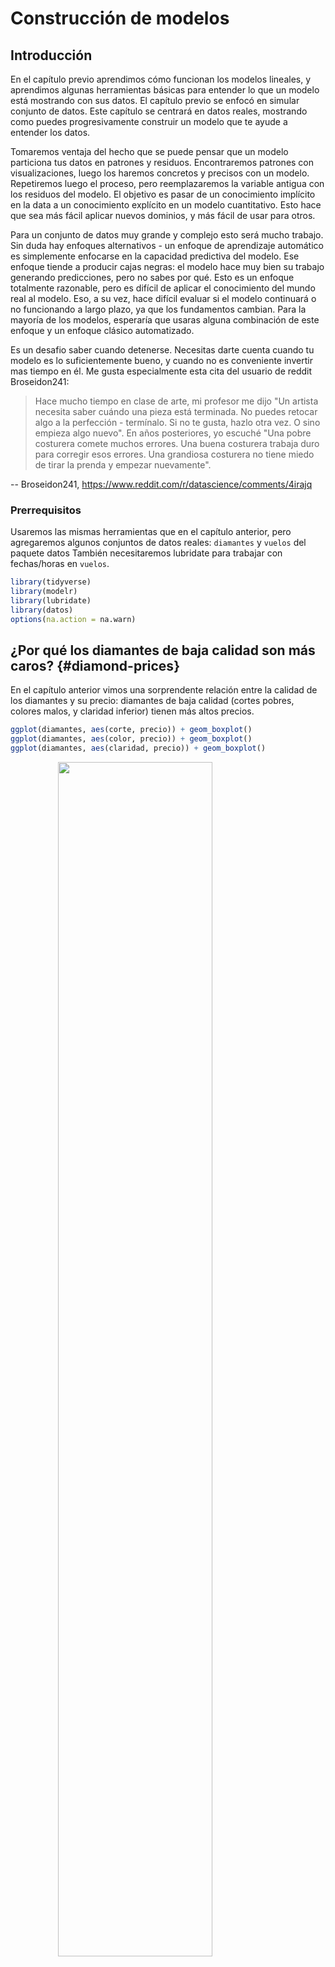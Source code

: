 

# Construcción de modelos

## Introducción

En el capítulo previo aprendimos cómo funcionan los modelos lineales, y aprendimos algunas herramientas básicas para entender lo que un modelo está mostrando con sus datos. El capítulo previo se enfocó en simular conjunto de datos. Este capítulo se centrará en datos reales, mostrando como puedes progresivamente construir un modelo que te ayude a entender los datos. 

Tomaremos ventaja del hecho que se puede pensar que un modelo particiona tus datos en patrones y residuos. Encontraremos patrones con visualizaciones, luego los haremos concretos y precisos con un modelo. Repetiremos luego el proceso, pero reemplazaremos la variable antigua con los residuos del modelo. El objetivo es pasar de un conocimiento implícito en la data a un conocimiento explícito en un modelo cuantitativo. Esto hace que sea más fácil aplicar nuevos dominios, y más fácil de usar para otros. 

Para un conjunto de datos muy grande y complejo esto será mucho trabajo. Sin duda hay enfoques alternativos - un enfoque de aprendizaje automático es simplemente enfocarse en la capacidad predictiva del modelo. Ese enfoque tiende a producir cajas negras: el modelo hace muy bien su trabajo generando predicciones, pero no sabes por qué. Esto es un enfoque totalmente razonable, pero es difícil de aplicar el conocimiento del mundo real al modelo. Eso, a su vez, hace difícil evaluar si el modelo continuará o no funcionando a largo plazo, ya que los fundamentos cambian. Para la mayoría de los modelos, esperaría que usaras alguna combinación de este enfoque y un enfoque clásico automatizado.

Es un desafio saber cuando detenerse. Necesitas darte cuenta cuando tu modelo es lo suficientemente bueno, y cuando no es conveniente invertir mas tiempo en él. Me gusta especialmente esta cita del usuario de reddit Broseidon241: 

> Hace mucho tiempo en clase de arte, mi profesor me dijo "Un artista necesita saber 
> cuándo una pieza está terminada. No puedes retocar algo a la perfección - termínalo. 
> Si no te gusta, hazlo otra vez. O sino empieza algo nuevo". En años posteriores,
> yo escuché "Una pobre costurera comete muchos errores. Una buena costurera 
> trabaja duro para corregir esos errores. Una grandiosa costurera no tiene miedo de 
> tirar la prenda y empezar nuevamente".

-- Broseidon241, <https://www.reddit.com/r/datascience/comments/4irajq>

### Prerrequisitos

Usaremos las mismas herramientas que en el capítulo anterior, pero agregaremos algunos conjuntos de datos reales: `diamantes` y `vuelos` del paquete datos También necesitaremos lubridate para trabajar con fechas/horas en `vuelos`.


```r
library(tidyverse)
library(modelr)
library(lubridate)
library(datos)
options(na.action = na.warn)
```

## ¿Por qué los diamantes de baja calidad son más caros? {#diamond-prices}

En el capítulo anterior vimos una sorprendente relación entre la calidad de los diamantes y su precio: diamantes de baja calidad (cortes pobres, colores malos, y claridad inferior) tienen más altos precios.


```r
ggplot(diamantes, aes(corte, precio)) + geom_boxplot()
ggplot(diamantes, aes(color, precio)) + geom_boxplot()
ggplot(diamantes, aes(claridad, precio)) + geom_boxplot()
```

<img src="24-model-building_files/figure-html/unnamed-chunk-3-1.png" width="70%" style="display: block; margin: auto;" /><img src="24-model-building_files/figure-html/unnamed-chunk-3-2.png" width="70%" style="display: block; margin: auto;" /><img src="24-model-building_files/figure-html/unnamed-chunk-3-3.png" width="70%" style="display: block; margin: auto;" />

Ten en cuenta que el peor diamante es J (amarillo claro), y la peor claridad es I1 (inclusiones visibles a simple vista).

### Precio y quilates

Pareciera que los diamantes de menor calidad tiene precios más altos porque hay una importante variable de confusión: el peso (`carat`) del diamante. El peso del diamante es el factor individual más importante para determinar el precio del diamante, y los diamantes de menor calidad tienden a ser más grandes.


```r
ggplot(diamantes, aes(quilate, precio)) + 
  geom_hex(bins = 50)
```

<img src="24-model-building_files/figure-html/unnamed-chunk-4-1.png" width="70%" style="display: block; margin: auto;" />

Podemos hacer que sea más fácil ver cómo los otros atributos de un diamante afectan su `precio` relativo al ajustar un modelo para separar el efecto de `quilates`. Pero primero, hagamos algunos ajustes al conjunto de datos de diamantes para que sea más fácil trabajar con ellos: 

1. Foco en los diamantes más pequeños que 2.5 quilates (99.7% de los datos).
2. Haz una transformación logarítmica de las variables quilates y precio


```r
diamantes2 <- diamantes %>%
  filter(quilate <= 2.5) %>% 
  mutate(log_precio = log2(precio), log_quilates = log2(quilate))
```

Juntos, esos cambios hacen más fácil ver la relación entre `quilates` y `precio`:


```r
ggplot(diamantes2, aes(log_quilates, log_precio)) + 
  geom_hex(bins = 50)
```

<img src="24-model-building_files/figure-html/unnamed-chunk-6-1.png" width="70%" style="display: block; margin: auto;" />

La transformación logarítmica es particularmente util aquí porque hace que el patrón sea lineal, y patrones lineales son más fáciles de usar.  Tomemos el próximo paso y eliminemos ese patron lineal fuerte. Primero hacemos explícito el patrón ajustando el modelo:


```r
mod_diamantes <- lm(log_precio ~ log_quilates, data = diamantes2)
```

Luego observamos lo que el modelo nos dice. Ten en cuenta que vuelvo atrás la transformación de la predicción, deshaciendo la transformación logarítmica, para poder superponer las predicciones sobre los datos originales:


```r
cuadricula <- diamantes2 %>% 
  data_grid(quilate = seq_range(quilate, 20)) %>% 
  mutate(log_quilates = log2(quilate)) %>% 
  add_predictions(mod_diamantes, "log_precio") %>% 
  mutate(precio = 2 ^ log_precio)

ggplot(diamantes2, aes(quilate, precio)) + 
  geom_hex(bins = 50) + 
  geom_line(data = cuadricula, colour = "red", size = 1)
```

<img src="24-model-building_files/figure-html/unnamed-chunk-8-1.png" width="70%" style="display: block; margin: auto;" />

Eso nos dice algo interesante acerca de nuestros datos. Si creemos en nuestro modelo, los diamantes grandes son mucho más baratos que lo esperado. Esto es posiblemente porque ninguno de los diamantes de estos datos cuesta más de US$19,000.

Ahora podemos ver los residuos, lo cual comprueba que hemos eliminado el patrón lineal fuerte:


```r
diamantes2 <- diamantes2 %>% 
  add_residuals(mod_diamantes, "lresid")

ggplot(diamantes2, aes(log_quilates, lresid)) + 
  geom_hex(bins = 50)
```

<img src="24-model-building_files/figure-html/unnamed-chunk-9-1.png" width="70%" style="display: block; margin: auto;" />

Es importante destacar que ahora podemos volver a hacer nuestros gráficos motivadores utilizando esos residuos en lugar de `precio`. 


```r
ggplot(diamantes2, aes(corte, lresid)) + geom_boxplot()
ggplot(diamantes2, aes(color, lresid)) + geom_boxplot()
ggplot(diamantes2, aes(claridad, lresid)) + geom_boxplot()
```

<img src="24-model-building_files/figure-html/unnamed-chunk-10-1.png" width="70%" style="display: block; margin: auto;" /><img src="24-model-building_files/figure-html/unnamed-chunk-10-2.png" width="70%" style="display: block; margin: auto;" /><img src="24-model-building_files/figure-html/unnamed-chunk-10-3.png" width="70%" style="display: block; margin: auto;" />

Ahora vemos la relación que esperábamos: a medida que aumenta la calidad del diamante, también lo hace su precio relativo. Para interpretar el eje `y`, necesitamos pensar que nos dicen los residuos, y en que escala están. Un residuo de -1 indica que `log_precio` era 1 unidad más baja que la predicción basada únicamente en su peso. $2^{-1}$ es 1/2, los puntos con un valor de -1 son la mitad del precio esperado, y los residuos con el valor 1 son el doble del precio predicho.

### Un modelo más complicado

Si quisiéramos, podríamos continuar construyendo nuestro modelo, traspasando los resultados que hemos observado en el modelo para hacerlos explícitos. Por ejemplo, podríamos incluir `color`, `corte`, y `claridad` en el modelo para que también hagamos explícito el efecto de esas tres variables categóricas:


```r
mod_diamantes2 <- lm(log_precio ~ log_quilates + color + corte + claridad, data = diamantes2)
```

Este modelo ahora incluye cuatro predictores, por lo que es más difícil de visualizar. Afortunadamente, todos ellos son actualmente independientes lo que significa que podemos graficarlos individualmente en cuatro gráficos. Para hacer el proceso más fácil, vamos a usar el argumento `.model` en `data_grid`:


```r
cuadricula <- diamantes2 %>% 
  data_grid(corte, .model = mod_diamantes2) %>% 
  add_predictions(mod_diamantes2)
cuadricula
#> # A tibble: 5 x 5
#>   corte     log_quilates color claridad  pred
#>   <ord>            <dbl> <chr> <chr>    <dbl>
#> 1 Regular         -0.515 G     VS2       11.2
#> 2 Bueno           -0.515 G     VS2       11.3
#> 3 Muy bueno       -0.515 G     VS2       11.4
#> 4 Premium         -0.515 G     VS2       11.4
#> 5 Ideal           -0.515 G     VS2       11.4

ggplot(cuadricula, aes(corte, pred)) + 
  geom_point()
```

<img src="24-model-building_files/figure-html/unnamed-chunk-12-1.png" width="70%" style="display: block; margin: auto;" />

Si el modelo necesita variables que no has suministrado, `data_grid()` automáticamente los rellenará con el valor "typical". Para variables continuas, se usa la mediana, y para variables categóricas se usa el valor más frecuente (o valores, si hay un empate).


```r
diamantes2 <- diamantes2 %>% 
  add_residuals(mod_diamantes2, "lresid2")

ggplot(diamantes2, aes(log_quilates, lresid2)) + 
  geom_hex(bins = 50)
```

<img src="24-model-building_files/figure-html/unnamed-chunk-13-1.png" width="70%" style="display: block; margin: auto;" />

Este gráfico indica que hay algunos diamantes con residuos bastante grandes - recuerda que un residuo de 2 indica que el diamante es 4x el precio que esperábamos. A menudo es útil mirar los valores inusuales individualmente:


```r
diamantes2 %>% 
  filter(abs(lresid2) > 1) %>% 
  add_predictions(mod_diamantes2) %>% 
  mutate(pred = round(2 ^ pred)) %>% 
  select(precio, pred, quilate:tabla, x:z) %>% 
  arrange(precio)
#> # A tibble: 16 x 11
#>   precio  pred quilate corte color claridad profundidad tabla     x     y
#>    <int> <dbl>   <dbl> <ord> <ord> <ord>          <dbl> <dbl> <dbl> <dbl>
#> 1   1013   264    0.25 Regu… F     SI2             54.4    64  4.3   4.23
#> 2   1186   284    0.25 Prem… G     SI2             59      60  5.33  5.28
#> 3   1186   284    0.25 Prem… G     SI2             58.8    60  5.33  5.28
#> 4   1262  2644    1.03 Regu… E     I1              78.2    54  5.72  5.59
#> 5   1415   639    0.35 Regu… G     VS2             65.9    54  5.57  5.53
#> 6   1415   639    0.35 Regu… G     VS2             65.9    54  5.57  5.53
#> # … with 10 more rows, and 1 more variable: z <dbl>
```

Hasta aquí nada realmente interesante, pero probablemente valga la pena pasar tiempo considerando si esto significa un problema con nuestro modelo, o si hay errores en los datos. Si hay errores en los datos, esta podría ser una oportunidad para comprar diamantes que fueron incorrectamente tasados con valor bajo.

### Ejercicios

1.  En el gráfico de `log_quilates` vs. `log_precio`, hay unas tiras verticales brillantes.
    ¿Qué representan?

1.  Si `log(precio) = a_0 + a_1 * log(quilates)`, ¿Qué dice eso acerca  
    la relación entre `precio` y `quilates`?
    
1.  Extrae los diamantes que tienen residuos muy altos y muy bajos. 
    ¿Hay algo inusual en estos diamantes? ¿Son particularmente malos 
    o buenos?, o ¿Crees que estos son errores de precio?

1.  ¿El modelo final, `mod_diamantes2`, hace un buen trabajo al predecir 
    el precios de los diamantes? ¿Confiarías en lo que te indique gastar 
    si fueras a comprar un diamante?

## ¿Qué afecta el número de vuelos diarios?

Trabajaremos a través de un proceso similar para un conjunto de datos que parece aún más simple a primera vista: el número de vuelos que salen de NYC por día. Este es un conjunto realmente pequeño de datos --- solo 365 filas y 2 columnas --- y no vamos a terminar con un modelo completamente realizado, pero como veras, los pasos en el camino nos ayudarán a entender mejor los datos. Comenzaremos contando  el número de vuelos por día y visualizándolos con ggplot2.


```r
vuelos_por_dia <- vuelos %>% 
  mutate(fecha = make_date(anio, mes, dia)) %>% 
  group_by(fecha) %>% 
  summarise(n = n())
vuelos_por_dia
#> # A tibble: 365 x 2
#>   fecha          n
#>   <date>     <int>
#> 1 2013-01-01   842
#> 2 2013-01-02   943
#> 3 2013-01-03   914
#> 4 2013-01-04   915
#> 5 2013-01-05   720
#> 6 2013-01-06   832
#> # … with 359 more rows

ggplot(vuelos_por_dia, aes(fecha, n)) + 
  geom_line()
```

<img src="24-model-building_files/figure-html/unnamed-chunk-15-1.png" width="70%" style="display: block; margin: auto;" />

### Día de la semana

Comprender la tendencia a largo plazo es un desafío porque hay un fuerte efecto de día de la semana que domina a los patrones más sutiles. Comenzaremos mirando la distribución de número de vuelos por día de la semana:


```r
vuelos_por_dia <- vuelos_por_dia %>% 
  mutate(dia_semana = wday(fecha, label = TRUE))
ggplot(vuelos_por_dia, aes(dia_semana, n)) + 
  geom_boxplot()
```

<img src="24-model-building_files/figure-html/unnamed-chunk-16-1.png" width="70%" style="display: block; margin: auto;" />

Hay pocos vuelos los fines de semana porque la mayoría de los viajes son por negocios. El efecto es particularmente pronunciado el sábado: alguna vez podrías salir un domingo para ir a una reunión un lunes por la mañana, pero es menos común que salgas un sábado ya que preferirías estar en casa con tu familia.

Una forma de eliminar este fuerte patrón es usar un modelo. Primero, ajustamos el modelo, y mostraremos sus predicciones superpuestas sobre los datos originales:


```r
mod <- lm(n ~ dia_semana, data = vuelos_por_dia)

cuadricula <- vuelos_por_dia %>% 
  data_grid(dia_semana) %>% 
  add_predictions(mod, "n")

ggplot(vuelos_por_dia, aes(dia_semana, n)) + 
  geom_boxplot() +
  geom_point(data = cuadricula, colour = "red", size = 4)
```

<img src="24-model-building_files/figure-html/unnamed-chunk-17-1.png" width="70%" style="display: block; margin: auto;" />

A continuación calculamos y visualizamos los residuos:


```r
vuelos_por_dia <- vuelos_por_dia %>% 
  add_residuals(mod)
vuelos_por_dia %>% 
  ggplot(aes(fecha, resid)) + 
  geom_ref_line(h = 0) + 
  geom_line()
```

<img src="24-model-building_files/figure-html/unnamed-chunk-18-1.png" width="70%" style="display: block; margin: auto;" />

Notar el cambio en el eje Y: ahora estamos viendo el desvío desde el número de vuelos esperados, dado el día de la semana. Este gráfico es útil porque ahora que removimos la mayor parte del efecto día de la semana, podemos ver algo de los patrones más sutiles que quedan:

1.  Nuestro modelo parece fallar a partir de junio: todavía se puede ver un patrón regular fuerte que 
nuestro modelo no ha capturado. Dibujando un diagrama con una 
    línea para cada día de la semana se hace más facil de ver la causa:

    
    ```r
    ggplot(vuelos_por_dia, aes(fecha, resid, colour = dia_semana)) + 
      geom_ref_line(h = 0) + 
      geom_line()
    ```
    
    <img src="24-model-building_files/figure-html/unnamed-chunk-19-1.png" width="70%" style="display: block; margin: auto;" />

    Nuestro modelo falla en predecir con precisión el número de vuelos los sábados: 
    durante el verano hay más vuelos de los que esperamos, y durante el otoño 
    hay menos. Veremos como podemos capturar mejor este patrón en la 
    siguiente sección.

1.  Hay algunos días con mucho menos vuelos que los esperados:

    
    ```r
    vuelos_por_dia %>% 
      filter(resid < -100)
    #> # A tibble: 11 x 4
    #>   fecha          n dia_semana resid
    #>   <date>     <int> <ord>      <dbl>
    #> 1 2013-01-01   842 Tue        -109.
    #> 2 2013-01-20   786 Sun        -105.
    #> 3 2013-05-26   729 Sun        -162.
    #> 4 2013-07-04   737 Thu        -229.
    #> 5 2013-07-05   822 Fri        -145.
    #> 6 2013-09-01   718 Sun        -173.
    #> # … with 5 more rows
    ```

     Si estás familiarizado con los feriados públicos de Estados Unidos, podrías reconocer los días de Año Nuevo,
     el 4 de julio, el día de Acción de Gracias y Navidad. Hay algunos otros que parecen no 
     corresponder a feriados públicos. Trabajarás sobre esos días en uno de los ejercicios.
    
1.  Parece que hay una tendencia más suave a largo plazo en el transcurso del año.
    Podemos destacar esa tendencia con `geom_smooth()`:

    
    ```r
    vuelos_por_dia %>% 
      ggplot(aes(fecha, resid)) + 
      geom_ref_line(h = 0) + 
      geom_line(colour = "grey50") + 
      geom_smooth(se = FALSE, span = 0.20)
    #> `geom_smooth()` using method = 'loess' and formula 'y ~ x'
    ```
    
    <img src="24-model-building_files/figure-html/unnamed-chunk-21-1.png" width="70%" style="display: block; margin: auto;" />

    Hay menos vuelos en enero (y diciembre), y más en verano 
    (May-Sep). No podemos hacer mucho cuantitativamente con este patrón, porque  
    sólo tenemos un año de datos. Pero podemos usar nuestro conocimiento 
    para pensar en posibles explicaciones.

### Efecto estacional del sábado

Primero abordaremos nuestra falla para predecir con exactitud el número de vuelos el sábado. Un buen lugar para empezar es 
volver a los números originales, enfocándonos en el sábado:


```r
vuelos_por_dia %>% 
  filter(dia_semana == "Sat") %>% 
  ggplot(aes(fecha, n)) + 
    geom_point() + 
    geom_line() +
    scale_x_date(NULL, date_breaks = "1 month", date_labels = "%b")
```

<img src="24-model-building_files/figure-html/unnamed-chunk-22-1.png" width="70%" style="display: block; margin: auto;" />

(He usado tanto puntos como líneas para dejar más claro que son los datos y qué es la interpolación).

Sospecho que este patrón es causado por las vacaciones de invierno: mucha gente va de vacaciones en verano, y a las personas no les importa viajar un sábado en sus vacaciones. Al mirar este gráfico, podemos suponer que las vacaciones de verano son de principio de  junio a finales de agosto. Parece que se alinea bastante bien con el [calendario escolar del estado de NY](http://schools.nyc.gov/Calendar/2013-2014+School+Year+Calendars.htm): las vacaciones de verano en 2013 fueron del 26 de junio hasta el 9 de septiembre. 

¿Por qué hay más vuelos los sábados en primavera que en otoño? Le pregunté a algunos amigos estadounidenses y ellos me dijeron que es menos común planificar vacaciones familiares durante el otoño porque debido a los grandes feriados de Acción de Gracias y Navidad. No tenemos los datos para estar seguros, pero parecería una hipótesis de trabajo razonable.

Vamos a crear la variable "trimestre" que capture aproximadamente los tres períodos escolares, y verificamos nuestro trabajo con un gráfico:


```r
trimestre <- function(fecha) {
  cut(fecha, 
    breaks = ymd(20130101, 20130605, 20130825, 20140101),
    labels = c("primavera", "verano", "otoño")
  )
}

vuelos_por_dia <- vuelos_por_dia %>% 
  mutate(trimestre = trimestre(fecha)) 

vuelos_por_dia %>% 
  filter(dia_semana == "Sat") %>% 
  ggplot(aes(fecha, n, colour = trimestre)) +
  geom_point(alpha = 1/3) + 
  geom_line() +
  scale_x_date(NULL, date_breaks = "1 month", date_labels = "%b")
```

<img src="24-model-building_files/figure-html/unnamed-chunk-23-1.png" width="70%" style="display: block; margin: auto;" />

(Modifiqué manualmente las fechas para obtener mejores cortes en el gráfico. Una técnica general y realmente poderosa es usar una visualización para ayudarte a entender lo que tu función está haciendo).

Es útil ver como esta nueva variable afecta los otros días de la semana:


```r
vuelos_por_dia %>% 
  ggplot(aes(dia_semana, n, colour = trimestre)) +
    geom_boxplot()
```

<img src="24-model-building_files/figure-html/unnamed-chunk-24-1.png" width="70%" style="display: block; margin: auto;" />

Parece que hay una variación significativa entre los periodos, por lo que es razonable ajustar el efecto de los días de la semana por separado para cada período. Esto mejora nuestro modelo, pero no tanto como podríamos esperar:


```r
mod1 <- lm(n ~ dia_semana, data = vuelos_por_dia)
mod2 <- lm(n ~ dia_semana * trimestre, data = vuelos_por_dia)

vuelos_por_dia %>% 
  gather_residuals(sin_trimestre = mod1, con_trimestre = mod2) %>% 
  ggplot(aes(fecha, resid, colour = model)) +
    geom_line(alpha = 0.75)
```

<img src="24-model-building_files/figure-html/unnamed-chunk-25-1.png" width="70%" style="display: block; margin: auto;" />

Podemos ver el problema al superponer las predicciones del modelo a los datos crudos:


```r
cuadricula <- vuelos_por_dia %>% 
  data_grid(dia_semana, trimestre) %>% 
  add_predictions(mod2, "n")

ggplot(vuelos_por_dia, aes(dia_semana, n)) +
  geom_boxplot() + 
  geom_point(data = cuadricula, colour = "red") + 
  facet_wrap(~ trimestre)
```

<img src="24-model-building_files/figure-html/unnamed-chunk-26-1.png" width="70%" style="display: block; margin: auto;" />

Nuestro modelo esta encontrando el efecto _mean_ , pero tenemos muchos valores atípicos grandes, por lo tanto la media tiende a estar lejos de los valores atípicos. Podemos aliviar este problema usando un modelo que es más robusto a los efectos de los valores atípicos: `MASS::rlm()`. Esto reduce en gran medida el impacto de los valores atípicos en nuestras estimaciones, y proporciona un modelo que hace un buen trabajo eliminando el patrón del día de la semana:


```r
mod3 <- MASS::rlm(n ~ dia_semana * trimestre, data = vuelos_por_dia)

vuelos_por_dia %>% 
  add_residuals(mod3, "resid") %>% 
  ggplot(aes(fecha, resid)) + 
  geom_hline(yintercept = 0, size = 2, colour = "white") + 
  geom_line()
```

<img src="24-model-building_files/figure-html/unnamed-chunk-27-1.png" width="70%" style="display: block; margin: auto;" />

Ahora es mucho más fácil ver la tendencia a largo plazo, los positivos y negativos valores atípicos.


### Variables calculadas

Si estas experimentando con muchos modelos y muchas visualizaciones, es una buena idea agrupar la creación de variables en una función para que no haya posibilidad de aplicar accidentalmente transformaciones a diferentes lugares. Por ejemplo, podríamos escribir:


```r
compute_vars <- function(data) {
  data %>% 
    mutate(
      trimestre = trimestre(date), 
      dia_semana = wday(date, label = TRUE)
    )
}
```

Otra opción es colocar las transformaciones directamente en la fórmula del modelo:


```r
dia_semana2 <- function(x) wday(x, label = TRUE)
mod3 <- lm(n ~ dia_semana2(fecha) * trimestre(fecha), data = vuelos_por_dia)
```

Cualquiera de los enfoques es razonable. Hacer que una variable transformada sea explicita es útil si quieres verificar tu trabajo, o usarlas en una visualización. Pero no puedes usar fácilmente transformaciones (como splines) que devuelven múltiples columnas. Incluir las transformaciones en el modelo hace la vida más fácil cuando se trabaja con diferentes conjuntos de datos porque el modelo es autónomo. 

### Época del año: un enfoque alternativo

En la sección anterior usamos nuestro conocimiento (como el calendario escolar de Estados Unidos afecta el viaje) para mejorar el modelo. Una alternativa es utilizar nuestro conocimiento explícito en el modelo para darle a los datos más espacio para hablar. Podríamos utilizar un modelo más flexible y permitir que capture el patrón que nos interesa. Una tendencia lineal simple no es adecuada, por lo que podríamos intentar usar una spline natural para ajustarnos a una curva suave durante el año:


```r
library(splines)
mod <- MASS::rlm(n ~ dia_semana * ns(fecha, 5), data = vuelos_por_dia)

vuelos_por_dia %>% 
  data_grid(dia_semana, fecha = seq_range(fecha, n = 13)) %>% 
  add_predictions(mod) %>% 
  ggplot(aes(fecha, pred, colour = dia_semana)) + 
    geom_line() +
    geom_point()
```

<img src="24-model-building_files/figure-html/unnamed-chunk-30-1.png" width="70%" style="display: block; margin: auto;" />

Vemos un patrón fuerte en el número de vuelos de los sábados. Esto es tranquilizador, porque también vimos ese patrón en los datos sin transformar. Es una buena señal cuando obtienes la misma señal desde diferentes enfoques.


### Ejercicios

1.  Usa tus habilidades detestivescas con los buscadores para intercambiar ideas sobre por qué hubo menos vuelos esperados el 20 de enero, 26 de mayo y 1 de septiembre. (Pista: todos tienen la misma explicación.) ¿Cómo generalizarías esos días a otros años?

1.  ¿Qué representan esos tres días con altos residuos positivos?
   ¿Cómo se generalizarían esos días a otros años?

    
    ```r
    vuelos_por_dia %>% 
      top_n(3, resid)
    #> # A tibble: 3 x 5
    #>   fecha          n dia_semana resid trimestre
    #>   <date>     <int> <ord>      <dbl> <fct>    
    #> 1 2013-11-30   857 Sat        112.  otoño    
    #> 2 2013-12-01   987 Sun         95.5 otoño    
    #> 3 2013-12-28   814 Sat         69.4 otoño
    ```

1.  Crea una nueva variable que divida la variable `dia_semana` en periodos, pero sólo
    para sábados, es decir, debería tener `Thu`, `Fri`, y `Sat-verano`, 
    `Sat-primavera`, `Sat-otonio`. ¿Cómo este modelo se compara con el modelo que tiene 
    la combinación de `dia_semana` y `trimestre`?
    
1.  Crea una nueva variable `dia_semana` que combina el día de la semana, periodos 
    (para sábados), y feriados públicos. ¿Cómo se ven los residuos 
    de este modelo?

1.  ¿Qué sucede si ajustas un efecto de día de la semana que varía según el mes o varía mes a mes 
    (es decir, `n ~ dia_semana * month`)? ¿Por qué esto no es muy útil? 

1.  ¿Que esperarías del modelo `n ~ dia_semana + ns(fecha, 5)`?
    Sabiendo lo que sabes sobre los datos, ¿porqué esperarias que no sea 
    particularmente efectivo?
    
1.  Presumimos que las personas que salen los domingos son probablemente 
    viajeros de negocios quienes necesitan estar en algun lugar el lunes. Explora esa 
    hipótesis al ver cómo se descompone en función de la distancia y tiempo: si 
    es verdad, esperarías ver más vuelos en la tarde del domingo a lugares que estan muy lejos.

1.  Es un poco frustante que el domingo y sábado esté en los extremos opuestos
    del gráfico. Escribe una pequeña función para establecer los niveles del 
    factor para que la semana comience el lunes.

## Aprende más sobre los modelos

Solo hemos dado una pincelada sobre el tema de modelos, pero es de esperar que hayas adquirido algunas herramientas simples, pero de uso general que puedes usar para mejorar tus propios análisis. ¡Está bien empezar de manera simple! Como has visto, incluso modelos muy simples pueden significar una gran diferencia en tu habilidad para desentrañar las interacciones o pueden generar un incremento dramático en tu habilidad para desentrañar las interacciones.

Estos capítulos de modelos son aún más dogmáticos que el resto del libro. Yo enfoco el modelamiento desde una perspectiva diferente a la mayoría, y hay relativamente poco espacio dedicado a ello. El modelamiento realmente requiere un libro completo, así que recomiendo que leas alguno de estos 3 libros:

* *Statistical Modeling: A Fresh Approach* by Danny Kaplan,
  <http://www.mosaic-web.org/go/StatisticalModeling/>. Este libro provee
  una introducción suave al modelado, donde desarrollas tu intuición,
  herramientas matemáticas, y habilidades de R en paralelo. El libro reemplaza 
  al curso tradicional de "Introducción a la Estadística", proporcionando un plan de estudios 
  actualizado y relevante para ciencia de datos.

* *An Introduction to Statistical Learning* by Gareth James, Daniela Witten, 
  Trevor Hastie, and Robert Tibshirani, <http://www-bcf.usc.edu/~gareth/ISL/> 
  (Disponible en línea gratis). Este libro presenta una moderna familia de 
  técnicas de modelamiento colectivamente conocidas como aprendizaje estadístico.
  Para una más profunda comprensión de la matemática detrás de los modelos, lee el clásico
  *Elements of Statistical Learning* por Trevor Hastie, Robert Tibshirani, y
  Jerome Friedman, <http://statweb.stanford.edu/~tibs/ElemStatLearn/> (También
  disponible en línea gratis).

* *Applied Predictive Modeling* por Max Kuhn and Kjell Johnson, 
  <http://appliedpredictivemodeling.com>. Este libro es un compañero del paquete 
  __caret__  y provee herramientas prácticas para lidiar con desafíos de modelado predictivo.
